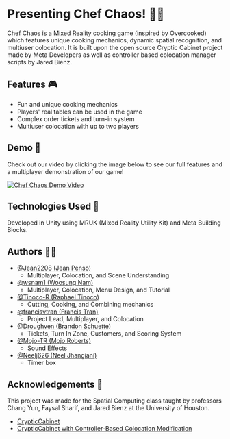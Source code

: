 
# Presenting Chef Chaos! 👨‍🍳

Chef Chaos is a Mixed Reality cooking game (inspired by Overcooked) which features unique cooking mechanics, dynamic spatial recognition, and multiuser colocation. It is built upon the open source Cryptic Cabinet project made by Meta Developers as well as controller based colocation manager scripts by Jared Bienz. 



## Features 🎮

- Fun and unique cooking mechanics
- Players' real tables can be used in the game
- Complex order tickets and turn-in system
- Multiuser colocation with up to two players


## Demo 📼

Check out our video by clicking the image below to see our full features and a multiplayer demonstration of our game!

[![Chef Chaos Demo Video](https://img.youtube.com/vi/HYxYefK8zsk/0.jpg)](https://www.youtube.com/watch?v=HYxYefK8zsk)


## Technologies Used 💾

Developed in Unity using MRUK (Mixed Reality Utility Kit) and Meta Building Blocks.




## Authors 👨‍💻

- [@Jean2208 (Jean Penso)](https://github.com/Jean2208)
    - Multiplayer, Colocation, and Scene Understanding
- [@wsnam1 (Woosung Nam)](https://github.com/wsnam1)
    - Multiplayer, Colocation, Menu Design, and Tutorial
- [@Tinoco-R (Raphael Tinoco)](https://github.com/Tinoco-R)
    - Cutting, Cooking, and Combining mechanics
- [@francisvtran (Francis Tran)](https://github.com/francisvtran)
    - Project Lead, Multiplayer, and Colocation
- [@Droughven (Brandon Schuette)](https://github.com/Droughven)
    - Tickets, Turn In Zone, Customers, and Scoring System
- [@Mojo-TR (Mojo Roberts)](https://github.com/Mojo-TR)
    - Sound Effects
- [@Neelj626 (Neel Jhangiani)](https://github.com/Neelj626)
    - Timer box


## Acknowledgements 🙏
This project was made for the Spatial Computing class taught by professors Chang Yun, Faysal Sharif, and Jared Bienz at the University of Houston.
 - [CrypticCabinet](https://github.com/oculus-samples/Unity-CrypticCabinet)
 - [CrypticCabinet with Controller-Based Colocation Modification](https://github.com/SolerSoft/Unity-CrypticCabinet)


